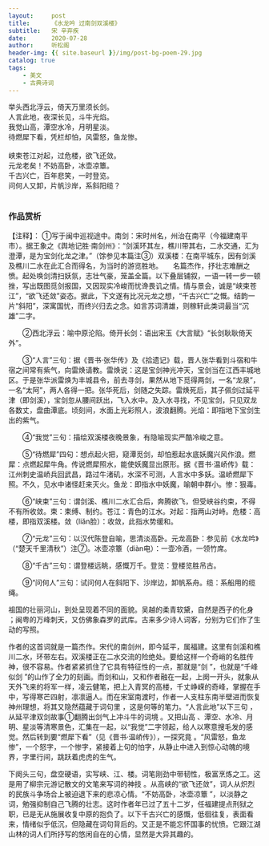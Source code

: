 ```yaml
---
layout:     post
title:      《水龙吟 过南剑双溪楼》
subtitle:   宋 辛弃疾
date:       2020-07-28
author:     听松阁
header-img: {{ site.baseurl }}/img/post-bg-poem-29.jpg
catalog: true
tags:
    - 美文
    - 古典诗词
---
```


举头西北浮云，倚天万里须长剑。<br>
人言此地，夜深长见，斗牛光焰。<br>
我觉山高，潭空水冷，月明星淡。<br>
待燃犀下看，凭栏却怕，风雷怒，鱼龙惨。<br>
<br>
峡束苍江对起，过危楼，欲飞还敛。<br>
元龙老矣！不妨高卧，冰壶凉簟。<br>
千古兴亡，百年悲笑，一时登览。<br>
问何人又卸，片帆沙岸，系斜阳缆？<br>
<br>

### 作品赏析
【注释】：
①写于闽中巡视途中。南剑：宋时州名，州治在南平（今福建南平市）。据王象之《舆地记胜·南剑州》：“剑溪环其左，樵川带其右，二水交通，汇为澄潭，是为宝剑化龙之津。”（馀参见本篇注③）双溪楼：在南平城东，因有剑溪及樵川二水在此汇合而得名，为当时的游览胜地。　　名篇杰作，抒壮志难酬之愤。起处唤剑清扫妖氛，志壮气豪，笼盖全篇。以下叠层铺叙，一语一转一步一顿挫，写出既图觅剑报国，又因现实冷峻而忧谗畏讥之情。情与景会，诚是“峡束苍江”，“欲飞还敛”姿态。据此，下文遂有比况元龙之想，“千古兴亡”之慨。结韵一片“斜阳”，深寓国忧，而终兴归去之念。如言苏词清雄，则稼轩此类词最当“沉雄”二字。

　　②西北浮云：喻中原沦陷。倚开长剑：语出宋玉《大言赋》“长剑耿耿倚天外”。
  
　　③“人言”三句：据《晋书·张华传》及《拾遗记》载，晋人张华看到斗宿和牛宿之间常有紫气，向雷焕请教。雷焕说：这是宝剑神光冲天，宝剑当在江西丰城地区。于是张华派雷焕为丰城县令，前去寻剑，果然从地下觅得两剑，一名“龙泉”，一名“太阿”，两人各得一把。张华死后，剑随之失踪。雷焕死后，其子佩剑过延平津（即剑溪），宝剑忽从腰间跃出，飞入水中。及入水寻找，不见宝剑，只见双龙各数丈，盘曲潭底。顷刻间，水面上光彩照人，波浪翻腾。光焰：即指地下宝剑生出的紫气。
  
　　④“我觉”三句：描绘双溪楼夜晚景象，有隐喻现实严酷冷峻之意。
  
　　⑤“待燃犀”四句：想点起火把，窥潭觅剑，却怕惹起水底妖魔兴风作浪。燃犀：点燃起犀牛角。传说燃犀照水，能使妖魔显出原形。据《晋书·温峤传》载：江州刺史温峤兵回武昌，路过牛渚矶，水深不可测，人言水中多妖。温峤燃犀下照。不久，见水中诸怪赶来灭火。鱼龙：即指水中妖魔，喻朝中群小。惨：狠毒。
  
　　⑥“峡束”三句：谓剑溪、樵川二水汇合后，奔腾欲飞，但受峡谷约束，不得不有所收敛。束：束缚、制约。苍江：青色的江水。对起：指两山对峙。危楼：高楼，即指双溪楼。敛（liǎn脸）：收敛，此指水势缓和。
  
　　⑦“元龙”三句：以汉代陈登自喻，思清淡高卧。元龙高卧：参见前《水龙吟》（“楚天千里清秋”）注⑦。冰壶凉簟（diàn电）：一壶冷酒，一领竹席。
  
　　⑧“千古”三句：谓登楼远眺，感慨万千。登览：登楼览胜吊古。
  
　　⑨“问何人”三句：试问何人在斜阳下、沙岸边，卸帆系舟。缆：系船用的缆绳。
  

祖国的壮丽河山，到处呈现着不同的面貌。吴越的柔青软黛，自然是西子的化身 ；闽粤的万峰刺天，又仿佛象森罗的武库。古来多少诗人词客，分别为它们作了生动的写照。

作者的这首词就是一篇杰作。宋代的南剑州，即今延平，属福建。这里有剑溪和樵川二水，环带左右。双溪楼正在二水交流的险绝处。要给这样一个奇峭的名胜传神，很不容易。作者紧紧抓住了它具有特征性的一点，那就是“剑 ”，也就是“千峰似剑 ”的山作了全力的刻画。而剑和山，又和作者融在一起，上阕一开头，就象从天外飞来的将军一样，凌云健笔，把上入青冥的高楼，千丈峥嵘的奇峰，掌握在手中，写得寒芒四射，凛凛逼人。而在宋室南渡时，作者一人支柱东南半壁进而恢复神州理想，将其又隐然蕴藏于词句里 ，这是何等的笔力。“人言此地”以下三句 ，从延平津双剑故事①翻腾出剑气上冲斗牛的词境 。又把山高 、潭空、水冷、月明、星淡等清寒景色，汇集在一起，以“我觉”二字领起，给人以寒意搜毛发的感觉。然后转到要“燃犀下看”（见《晋书·温峤传》），一探究竟 。“风雷怒，鱼龙惨”，一个怒字，一个惨字，紧接着上句的怕字，从静止中进入到惊心动魄的境界，字里行间，跳跃着虎虎的生气。

下阕头三句，盘空硬语，实写峡、江、楼。词笔刚劲中带韧性，极富烹炼之工。这是用了柳宗元游记散文的文笔来写词的神技 。从高峡的“欲飞还敛”，词人从炽烈的民族斗争场合上被迫退下来的悲凉心情。“不妨高卧，冰壶凉簟 ”，以淡静之词，勉强抑制自己飞腾的壮志。这时作者年已过了五十二岁，任福建提点刑狱之职，已是无从施展收复中原的抱负了。以下千古兴亡的感慨，低徊往复，表面看来，情绪似乎低沉，但隐藏在词句背后的。又正是不能忘怀国事的忧愤。它跟江湖山林的词人们所抒写的悠闲自在的心情，显然是大异其趣的。
